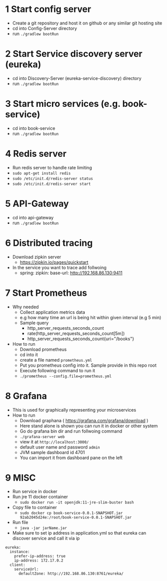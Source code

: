 # 1 Start config server

- Create a git repository and host it on github or any similar git hosting site
- cd into Config-Server directory
- run `./gradlew bootRun`

# 2 Start Service discovery server (eureka)
- cd into Discovery-Server (eureka-service-discovery) directory
- run `./gradlew bootRun`

# 3 Start micro services (e.g. book-service)
- cd into book-service
- run `./gradlew bootRun`

# 4 Redis server
- Run redis server to handle rate limiting
- `sudo apt-get install redis`
- `sudo /etc/init.d/redis-server status`
- `sudo /etc/init.d/redis-server start`


# 5 API-Gateway
- cd into api-gateway
- run `./gradlew bootRun`

# 6 Distributed tracing
- Download zipkin server
  - https://zipkin.io/pages/quickstart
- In the service you want to trace add follwoing
  - spring:
      zipkin:
        base-url: http://192.168.86.130:9411

# 7 Start Prometheus
- Why needed
  - Collect application metrics data 
  - e.g how many time an url is being hit within given interval (e.g 5 min)
  - Sample query
    - http_server_requests_seconds_count
    - rate(http_server_requests_seconds_count[5m])
    - http_server_requests_seconds_count{uri="/books"}
- How to run
  - Download prometheus
  - cd into it
  - create a file named `prometheus.yml`
  - Put you prometheus config into it. Sample provide in this repo root 
  - Execute following command to run it
  - `./prometheus --config.file=prometheus.yml`


# 8 Grafana
- This is used for graphically representing your microservices
- How to run
  - Download graphana ( https://grafana.com/grafana/download )
  - Here stand alone is shown you can run it in docker or other system
  - Go do grafana bin dir and run follwoing command
  - `./grafana-server web`
  - view it at `http://localhost:3000/`
  - default user name and password `admin`
  - JVM sample dashboard id 4701
  - You can import it from dashboard pane on the left



# 9 MISC

- Run service in docker
- Run jre 11 docker container
  - `sudo docker run -it openjdk:11-jre-slim-buster bash`
- Copy file to container
  - `sudo docker cp book-service-0.0.1-SNAPSHOT.jar 92ab2045d24e:/root/book-service-0.0.1-SNAPSHOT.jar`
- Run file 
  - `java -jar jarName.jar`
- Make sure to set ip address in application.yml so that eureka can discover service and call it via ip

```
eureka:
  instance:
    prefer-ip-address: true
    ip-address: 172.17.0.2
  client:
    serviceUrl:
      defaultZone: http://192.168.86.130:8761/eureka/
```